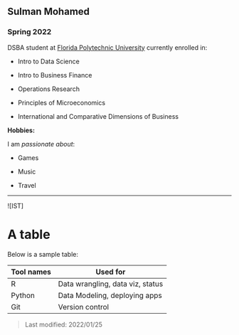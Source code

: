 ## Sulman Mohamed

### Spring 2022

DSBA student at [Florida Polytechnic University](https://www.floridapoly.edu) currently enrolled in: 

- Intro to Data Science 

- Intro to Business Finance

- Operations Research

- Principles of Microeconomics

- International and Comparative Dimensions of Business

**Hobbies:**

I am _passionate about_: 

- Games

- Music

- Travel

***



![IST]

# A table

Below is a sample table:

|   Tool names  |   Used for                        |
| :-------------|-----------------------------------|
|   R           | Data wrangling, data viz, status  |
|   Python      | Data Modeling, deploying apps     |
|   Git         | Version control                   |

> Last modified: 2022/01/25